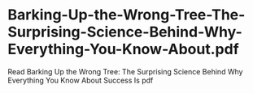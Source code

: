 # Barking-Up-the-Wrong-Tree-The-Surprising-Science-Behind-Why-Everything-You-Know-About.pdf
Read Barking Up the Wrong Tree: The Surprising Science Behind Why Everything You Know About Success Is  pdf
